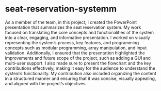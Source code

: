 # seat-reservation-systemm

As a member of the team, in this project, I created the PowerPoint presentation that summarizes the seat reservation system. My work focused on translating the core concepts and functionalities of the system into a clear, engaging, and informative presentation. I worked on visually representing the system’s process, key features, and programming concepts such as modular programming, array manipulation, and input validation. Additionally, I ensured that the presentation highlighted the improvements and future scope of the project, such as adding a GUI and multi-user support. I also made sure to present the flowchart and the key contributions effectively, making it easy for the audience to understand the system’s functionality. My contribution also included organizing the content in a structured manner and ensuring that it was concise, visually appealing, and aligned with the project’s objectives. 

